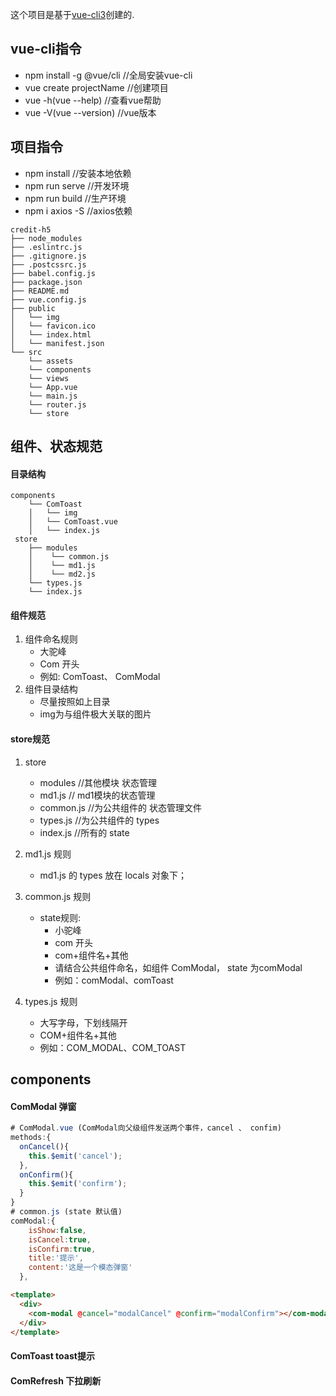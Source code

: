 这个项目是基于[vue-cli3](https://cli.vuejs.org/ "vue-cli3")创建的.
## vue-cli指令
  - npm install -g @vue/cli //全局安装vue-cli
  - vue create projectName  //创建项目
  - vue -h(vue --help)      //查看vue帮助
  - vue -V(vue --version)   //vue版本

## 项目指令
  - npm install    //安装本地依赖
  - npm run serve  //开发环境
  - npm run build  //生产环境
  - npm i axios -S //axios依赖

```
credit-h5
├── node_modules
├── .eslintrc.js
├── .gitignore.js
├── .postcssrc.js
├── babel.config.js
├── package.json
├── README.md
├── vue.config.js
├── public
│   └── img
│   └── favicon.ico
│   └── index.html
│   └── manifest.json
└── src
    └── assets
    └── components
    └── views
    └── App.vue
    └── main.js
    └── router.js
    └── store
```


## 组件、状态规范
#### 目录结构
```
components
    └── ComToast
    │   └── img
    │   └── ComToast.vue
    │   └── index.js
 store
    ├── modules
    │    └── common.js
    │    └── md1.js
    │    └── md2.js
    └── types.js
    └── index.js
```
#### 组件规范
1. 组件命名规则
    - 大驼峰
    - Com 开头
    - 例如: ComToast、 ComModal
1. 组件目录结构
    - 尽量按照如上目录
    - img为与组件极大关联的图片

#### store规范
1. store
    - modules   //其他模块 状态管理
    - md1.js    // md1模块的状态管理
    - common.js //为公共组件的 状态管理文件
    - types.js  //为公共组件的 types
    - index.js  //所有的 state

1. md1.js 规则
    - md1.js 的 types 放在 locals 对象下；

1. common.js 规则
    - state规则:
        - 小驼峰
        - com 开头
        - com+组件名+其他
        - 请结合公共组件命名，如组件 ComModal， state 为comModal
        - 例如：comModal、comToast

1. types.js 规则
    - 大写字母，下划线隔开
    - COM+组件名+其他
    - 例如：COM_MODAL、COM_TOAST

## components
#### ComModal 弹窗
```javascript
# ComModal.vue (ComModal向父级组件发送两个事件，cancel 、 confim)
methods:{
  onCancel(){
    this.$emit('cancel');
  },
  onConfirm(){
    this.$emit('confirm');
  }
}
# common.js (state 默认值)
comModal:{
    isShow:false,
    isCancel:true,
    isConfirm:true,
    title:'提示',
    content:'这是一个模态弹窗'
  },
```

```html
<template>
  <div>
    <com-modal @cancel="modalCancel" @confirm="modalConfirm"></com-modal>
  </div>
</template>
```
#### ComToast toast提示

#### ComRefresh 下拉刷新





